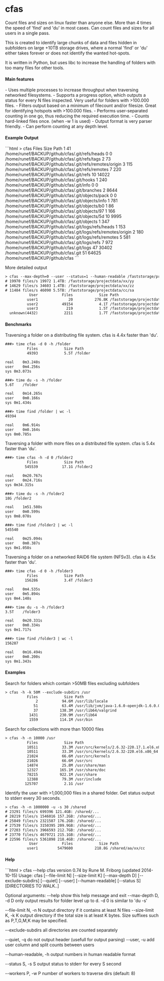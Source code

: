 cfas
====

Count files and sizes on linux faster than anyone else. More than 4 times the speed of 'find' and 'du' in most cases. Can count files and sizes for all users in a single pass.

This is created to identify large chunks of data and files hidden in subfolders on
large +10TB storage drives, where a normal 'find' or 'du' either takes forever or
does not identify the wanted hot-spots.

It is written in Python, but uses libc to increase the handling of folders with too many files for other tools.


<h4>Main features</h4>
 - Uses multiple processes to increase throughput when traversing networked filesystems.                             - Supports a progress option, which outputs a status for every N files inspected. Very useful for folders with >100.000 files.
 - Filters output based on a minimum of filecount and/or filesize. Great for identifying hotspots with >100.000 files.
 - Performs user-separated counting in one go, thus reducing the required execution time.
 - Counts hard-linked files once. (when -w 1 is used)
 - Output format is very parser friendly.
 - Can perform counting at any depth level.


<h4>Example Output</h4>
```html
> cfas 
          Files            Size Path
              1              41 /home/runef/BACKUP/github/cfas/.git/refs/heads
              0               0 /home/runef/BACKUP/github/cfas/.git/refs/tags
              2              73 /home/runef/BACKUP/github/cfas/.git/refs/remotes/origin
              3             115 /home/runef/BACKUP/github/cfas/.git/refs/remotes
              7             220 /home/runef/BACKUP/github/cfas/.git/refs
             10           14022 /home/runef/BACKUP/github/cfas/.git/hooks
              1             240 /home/runef/BACKUP/github/cfas/.git/info
              0               0 /home/runef/BACKUP/github/cfas/.git/branches
              2            8644 /home/runef/BACKUP/github/cfas/.git/objects/pack
              0               0 /home/runef/BACKUP/github/cfas/.git/objects/info
              1             781 /home/runef/BACKUP/github/cfas/.git/objects/b0
              1              86 /home/runef/BACKUP/github/cfas/.git/objects/97
              1             166 /home/runef/BACKUP/github/cfas/.git/objects/5d
             10            9995 /home/runef/BACKUP/github/cfas/.git/objects
              1             347 /home/runef/BACKUP/github/cfas/.git/logs/refs/heads
              1             153 /home/runef/BACKUP/github/cfas/.git/logs/refs/remotes/origin
              2             180 /home/runef/BACKUP/github/cfas/.git/logs/refs/remotes
              5             581 /home/runef/BACKUP/github/cfas/.git/logs/refs
              7             972 /home/runef/BACKUP/github/cfas/.git/logs
             47           30402 /home/runef/BACKUP/github/cfas/.git
             51           64625 /home/runef/BACKUP/github/cfas
```

More detailed output

```html
> cfas --max-depth=0 --user --status=1 --human-readable /faststorage/projectdata
# 19970 files/s 19972 1.4TB: /faststorage/projectdata/xx/yy
# 14629 files/s 34603 1.4TB: /faststorage/projectdata/xx/zz
# 11484 files/s 46090 5.5TB: /faststorage/projectdata/cc/sa
           User           Files            Size Path
          user1              20          276.8K /faststorage/projectdata
          user2           49154            4.1T /faststorage/projectdata
          user3             219            1.5T /faststorage/projectdata
  unknown(4432)            2211            1.7T /faststorage/projectdata
```



<h4>Benchmarks</h4>

Traversing a folder on a distributing file system. cfas is 4.4x faster than 'du'. 
```html
###> time cfas -d 0 -h /folder
          Files            Size Path
          49393            5.5T /folder

real	0m3.240s
user	0m4.256s
sys	0m3.073s

###> time du -s -h /folder
5.6T	/folder

real	0m14.265s
user	0m0.166s
sys	0m1.434s

###> time find /folder | wc -l
49394

real	0m6.914s
user	0m0.164s
sys	0m0.785s
```

Traversing a folder with more files on a distributed file system. cfas is 5.4x faster than 'du'. 
```html
###> time cfas -h -d 0 /folder2
          Files            Size Path
         545539           17.1G /folder2

real	0m20.767s
user	0m24.716s
sys	0m34.315s

###> time du -s -h /folder2
18G	/folder2

real	1m51.508s
user	0m0.599s
sys	0m8.078s

###> time find /folder2 | wc -l
545540

real	0m25.094s
user	0m0.387s
sys	0m1.058s
```

Traversing a folder on a networked RAID6 file system (NFSv3). cfas is 4.5x faster than 'du'.

```html
###> time cfas -d 0 -h /folder3
          Files            Size Path
         156286            3.4T /folder3

real	0m4.535s
user	0m5.894s
sys	0m4.148s

###> time du -s -h /folder3
3.5T	/folder3

real	0m20.331s
user	0m0.334s
sys	0m1.717s

###> time find /folder3 | wc -l
156287

real	0m16.494s
user	0m0.200s
sys	0m1.343s
```

<h4>Examples</h4>

Search for folders which contain >50MB files excluding subfolders

```html
> cfas -h -k 50M --exclude-subdirs /usr
          Files            Size Path
              2           94.6M /usr/lib/locale
             51           63.4M /usr/lib/jvm/java-1.6.0-openjdk-1.6.0.0.x86_64/jre/lib
             37          138.3M /usr/lib64/valgrind
           1431          230.9M /usr/lib64
           1559          114.1M /usr/bin
```

Search for collections with more than 10000 files

```html
> cfas -h -n 10000 /usr 
          Files            Size Path
          10511           33.3M /usr/src/kernels/2.6.32-220.17.1.el6.x86_64
          10511           33.3M /usr/src/kernels/2.6.32-220.el6.x86_64
          21024           66.6M /usr/src/kernels
          21026           66.6M /usr/src
          14874           25.8M /usr/share/man
          12327          165.1M /usr/share/doc
          78215          922.1M /usr/share
          12388           79.3M /usr/include
         125707            2.1G /usr
```

Identify the user with >1,000,000 files in a shared folder. Get status output to stderr every 30 seconds.

```html
> cfas -h -n 1000000 -u -s 30 /shared
# 23291 files/s 699396 121.4GB: /shared/...
# 28219 files/s 1546016 157.2GB: /shared/...
# 25849 files/s 2321587 176.2GB: /shared/...
# 27539 files/s 3150395 209.9GB: /shared/...
# 27203 files/s 3966593 212.7GB: /shared/...
# 23770 files/s 4679721 215.1GB: /shared/...
# 22596 files/s 5361898 218.4GB: /shared/...
           User           Files            Size Path
          user1         5479600          218.8G /shared/aa/xx/cc
```


<h4>Help</h4>
```html
> cfas --help
cfas version 0.74 by Rune M. Friborg (updated 2014-10-15)
Usage:
  cfas [--file-limit N] [--size-limit K] [--max-depth D]
       [--exclude-subdirs] [--quiet] [--user] [--human-readable]
       [--status S] [DIRECTORIES TO WALK..]

Optional arguments:
  --help                show this help message and exit
  --max-depth D, -d D   only output results for folder level up to d.
                        -d 0 is similar to 'du -s'

  --file-limit N, -n N  output directory if it contains at least N files
  --size-limit K, -k K  output directory if the total size is at least K bytes.
                          Size suffixes such as P,T,G,M,K may be specified.
  
  --exclude-subdirs     all directories are counted separately

  --quiet, -q           do not output header (usefull for output parsing)
  --user, -u            add user column and split counts between users

  --human-readable, -h  output numbers in human readable format

  --status S, -s S      output status to stderr for every S second

  --workers P, -w P     number of workers to traverse dirs (default: 8)
```




